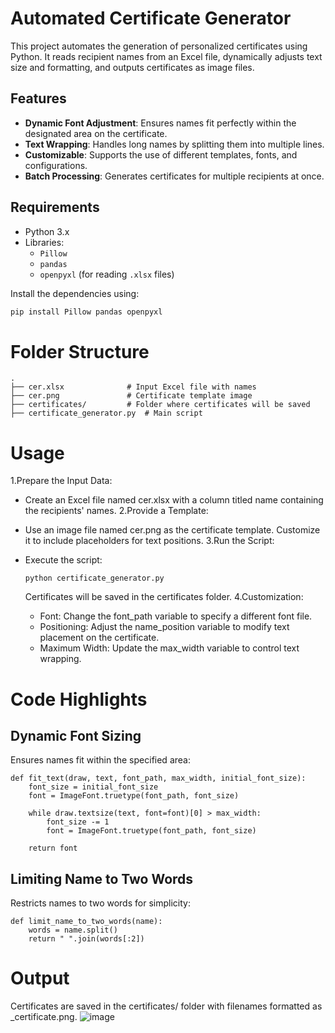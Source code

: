# Automated Certificate Generator

This project automates the generation of personalized certificates using Python. It reads recipient names from an Excel file, dynamically adjusts text size and formatting, and outputs certificates as image files.

## Features

- **Dynamic Font Adjustment**: Ensures names fit perfectly within the designated area on the certificate.
- **Text Wrapping**: Handles long names by splitting them into multiple lines.
- **Customizable**: Supports the use of different templates, fonts, and configurations.
- **Batch Processing**: Generates certificates for multiple recipients at once.

## Requirements

- Python 3.x
- Libraries:
  - `Pillow`
  - `pandas`
  - `openpyxl` (for reading `.xlsx` files)

Install the dependencies using:
```bash
pip install Pillow pandas openpyxl
```
# Folder Structure
```
.
├── cer.xlsx              # Input Excel file with names
├── cer.png               # Certificate template image
├── certificates/         # Folder where certificates will be saved
├── certificate_generator.py  # Main script
```
# Usage
1.Prepare the Input Data:

- Create an Excel file named cer.xlsx with a column titled name containing the recipients' names.
2.Provide a Template:

- Use an image file named cer.png as the certificate template. Customize it to include placeholders for text positions.
3.Run the Script:

- Execute the script:
  ```
  python certificate_generator.py
  ```
  Certificates will be saved in the certificates folder.
4.Customization:
  - Font: Change the font_path variable to specify a different font file.
  - Positioning: Adjust the name_position variable to modify text placement on the certificate.
  - Maximum Width: Update the max_width variable to control text wrapping.
# Code Highlights
## Dynamic Font Sizing
Ensures names fit within the specified area:
```
def fit_text(draw, text, font_path, max_width, initial_font_size):
    font_size = initial_font_size
    font = ImageFont.truetype(font_path, font_size)
    
    while draw.textsize(text, font=font)[0] > max_width:
        font_size -= 1
        font = ImageFont.truetype(font_path, font_size)
    
    return font

```
## Limiting Name to Two Words
Restricts names to two words for simplicity:
```
def limit_name_to_two_words(name):
    words = name.split()
    return " ".join(words[:2])

```
# Output
Certificates are saved in the certificates/ folder with filenames formatted as <Recipient Name>_certificate.png.
![image](https://github.com/user-attachments/assets/81ddcee5-f90f-4cdd-883b-5636d82d7add)


